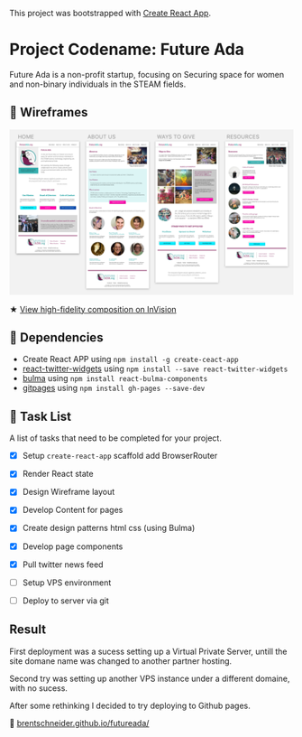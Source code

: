 This project was bootstrapped with [Create React App](https://github.com/facebookincubator/create-react-app).


# Project Codename: Future Ada
Future Ada is a non-profit startup, focusing on Securing space for women and non-binary individuals in the STEAM fields.

## 📝 Wireframes

![high fidelity wireframe](images/FutureAda.png)

★ [View high-fidelity composition on InVision](https://invis.io/BRKX7C0U4GS#/303030945_HOME)


## 🐙 Dependencies
* Create React APP using `npm install -g create-ceact-app`
* [react-twitter-widgets](https://www.npmjs.com/package/react-twitter-widgets) 
 using `npm install --save react-twitter-widgets`
* [bulma](https://www.npmjs.com/package/react-bulma-components) using `npm install react-bulma-components`
* [gitpages](https://www.npmjs.com/package/gitpages) using `npm install gh-pages --save-dev`
 

## 🦉 Task List

A list of tasks that need to be completed for your project.
- [x] Setup `create-react-app` scaffold add BrowserRouter 
- [x] Render React state
- [x] Design Wireframe layout
- [x] Develop Content for pages
- [x] Create design patterns html css (using Bulma)
- [x] Develop page components
- [x] Pull twitter news feed
- [ ] Setup VPS environment
- [ ] Deploy to server via git



## Result

First deployment was a sucess setting up a Virtual Private Server, untill the site domane name was changed to another partner hosting.

Second try was setting up another VPS instance under a different domaine, with no sucess.

After some rethinking I decided to try deploying to Github pages.

🎉 [brentschneider.github.io/futureada/](https://brentschneider.github.io/futureada/)